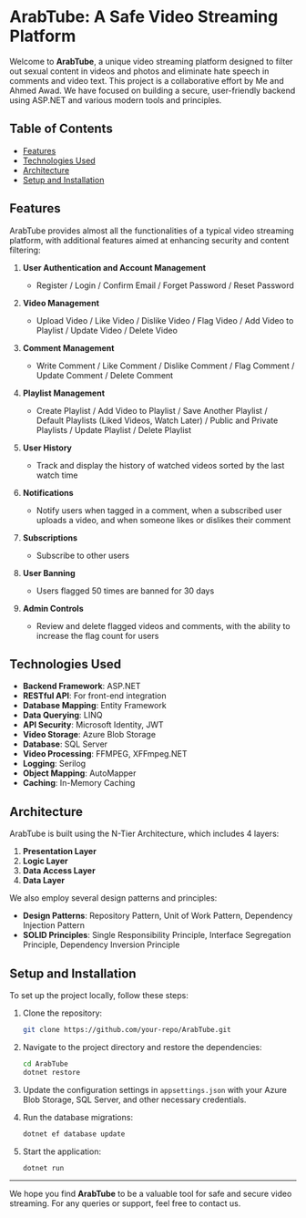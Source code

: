 # ArabTube: A Safe Video Streaming Platform

Welcome to **ArabTube**, a unique video streaming platform designed to filter out sexual content in videos and photos and eliminate hate speech in comments and video text. This project is a collaborative effort by Me and Ahmed Awad. We have focused on building a secure, user-friendly backend using ASP.NET and various modern tools and principles.

## Table of Contents

- [Features](#features)
- [Technologies Used](#technologies-used)
- [Architecture](#architecture)
- [Setup and Installation](#setup-and-installation)

## Features

ArabTube provides almost all the functionalities of a typical video streaming platform, with additional features aimed at enhancing security and content filtering:

1. **User Authentication and Account Management**
   - Register / Login / Confirm Email / Forget Password / Reset Password

2. **Video Management**
   - Upload Video / Like Video / Dislike Video / Flag Video / Add Video to Playlist / Update Video / Delete Video

3. **Comment Management**
   - Write Comment / Like Comment / Dislike Comment / Flag Comment / Update Comment / Delete Comment

4. **Playlist Management**
   - Create Playlist / Add Video to Playlist / Save Another Playlist / Default Playlists (Liked Videos, Watch Later) / Public and Private Playlists / Update Playlist / Delete Playlist

5. **User History**
   - Track and display the history of watched videos sorted by the last watch time

6. **Notifications**
   - Notify users when tagged in a comment, when a subscribed user uploads a video, and when someone likes or dislikes their comment

7. **Subscriptions**
   - Subscribe to other users

8. **User Banning**
   - Users flagged 50 times are banned for 30 days

9. **Admin Controls**
   - Review and delete flagged videos and comments, with the ability to increase the flag count for users

## Technologies Used

- **Backend Framework**: ASP.NET
- **RESTful API**: For front-end integration
- **Database Mapping**: Entity Framework
- **Data Querying**: LINQ
- **API Security**: Microsoft Identity, JWT
- **Video Storage**: Azure Blob Storage
- **Database**: SQL Server
- **Video Processing**: FFMPEG, XFFmpeg.NET
- **Logging**: Serilog
- **Object Mapping**: AutoMapper
- **Caching**: In-Memory Caching

## Architecture

ArabTube is built using the N-Tier Architecture, which includes 4 layers:

1. **Presentation Layer**
2. **Logic Layer**
3. **Data Access Layer**
4. **Data Layer**

We also employ several design patterns and principles:

- **Design Patterns**: Repository Pattern, Unit of Work Pattern, Dependency Injection Pattern
- **SOLID Principles**: Single Responsibility Principle, Interface Segregation Principle, Dependency Inversion Principle

## Setup and Installation

To set up the project locally, follow these steps:

1. Clone the repository:
    ```bash
    git clone https://github.com/your-repo/ArabTube.git
    ```

2. Navigate to the project directory and restore the dependencies:
    ```bash
    cd ArabTube
    dotnet restore
    ```

3. Update the configuration settings in `appsettings.json` with your Azure Blob Storage, SQL Server, and other necessary credentials.

4. Run the database migrations:
    ```bash
    dotnet ef database update
    ```

5. Start the application:
    ```bash
    dotnet run
    ```

---

We hope you find **ArabTube** to be a valuable tool for safe and secure video streaming. For any queries or support, feel free to contact us.
